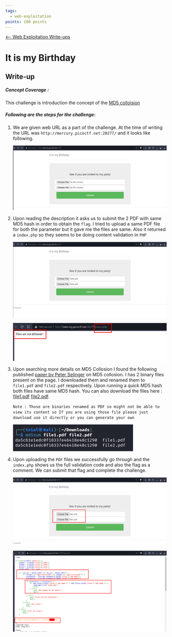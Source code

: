 ```yaml
---
tags:
  - web-exploitation
points: 100 points
---
```


[<-- Web Exploitation Write-ups](../writeup-list.md)

# It is my Birthday
## Write-up

##### Concept Coverage :
This challenge is introduction the concept of the [MD5 colloision](https://en.wikipedia.org/wiki/MD5#)

##### Following are the steps for the challenge: 
1. We are given web URL as a part of the challenge. At the time of writing the URL was `http://mercury.picoctf.net:20277/` and it looks like following. 

    ![website](./assets/website.png)

2. Upon reading the description it asks us to submit the 2 PDF with same MD5 hash in order to obtain the `flag`. I tried to upload a same PDF file for both the parameter but it gave me the files are same. Also it returned a `index.php` so they seems to be doing content validation in `PHP` 

    ![same-file-1](./assets/same-file-1.png)

    ![same-file-2](./assets/same-file-2.png)

3. Upon searching more details on MD5 Collosion I found the following published [paper by Peter Selinger](https://www.mscs.dal.ca/~selinger/md5collision/) on MD5 collosion. I has 2 binary files present on the page. I downloaded them and renamed them to `file1.pdf` and `file2.pdf` respectively. Upon running a quick MD5 hash both files have same MD5 hash. You can also download the files here : [file1.pdf](./assets/file1.pdf) [file2.pdf](./assets/file2.pdf). 

    `Note : Those are binaries renamed as PDF so might not be able to view its content so If you are using those file please just download use it directly or you can generate your own`

    ![md5-check](./assets/md5-check.png)

4. Upon uploading the `PDF` files we successfully go through and the `index.php` shows us the full validation code and also the flag as a comment. We can submit that flag and complete the challenge.

    ![same-hash-input](./assets/same-hash-input.png)

    ![flag](./assets/flag.png)

